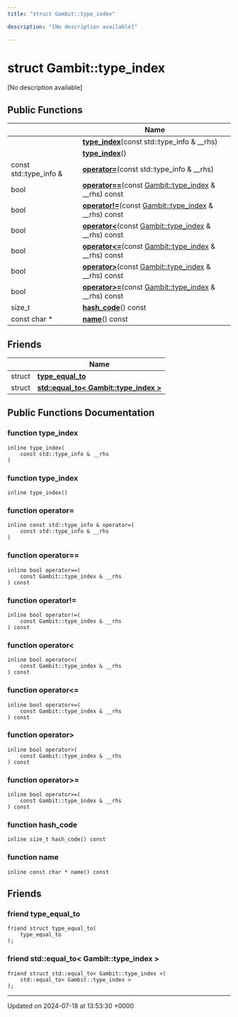 ```yaml
---
title: "struct Gambit::type_index"

description: "[No description available]"

---
```


# struct Gambit::type_index



[No description available]

## Public Functions

|                | Name           |
| -------------- | -------------- |
| | **[type_index](/documentation/code/classes/structgambit_1_1type__index/#function-type-index)**(const std::type_info & __rhs) |
| | **[type_index](/documentation/code/classes/structgambit_1_1type__index/#function-type-index)**() |
| const std::type_info & | **[operator=](/documentation/code/classes/structgambit_1_1type__index/#function-operator)**(const std::type_info & __rhs) |
| bool | **[operator==](/documentation/code/classes/structgambit_1_1type__index/#function-operator)**(const [Gambit::type_index](/documentation/code/classes/structgambit_1_1type__index/) & __rhs) const |
| bool | **[operator!=](/documentation/code/classes/structgambit_1_1type__index/#function-operator)**(const [Gambit::type_index](/documentation/code/classes/structgambit_1_1type__index/) & __rhs) const |
| bool | **[operator<](/documentation/code/classes/structgambit_1_1type__index/#function-operator)**(const [Gambit::type_index](/documentation/code/classes/structgambit_1_1type__index/) & __rhs) const |
| bool | **[operator<=](/documentation/code/classes/structgambit_1_1type__index/#function-operator)**(const [Gambit::type_index](/documentation/code/classes/structgambit_1_1type__index/) & __rhs) const |
| bool | **[operator>](/documentation/code/classes/structgambit_1_1type__index/#function-operator)**(const [Gambit::type_index](/documentation/code/classes/structgambit_1_1type__index/) & __rhs) const |
| bool | **[operator>=](/documentation/code/classes/structgambit_1_1type__index/#function-operator)**(const [Gambit::type_index](/documentation/code/classes/structgambit_1_1type__index/) & __rhs) const |
| size_t | **[hash_code](/documentation/code/classes/structgambit_1_1type__index/#function-hash-code)**() const |
| const char * | **[name](/documentation/code/classes/structgambit_1_1type__index/#function-name)**() const |

## Friends

|                | Name           |
| -------------- | -------------- |
| struct | **[type_equal_to](/documentation/code/classes/structgambit_1_1type__index/#friend-type-equal-to)**  |
| struct | **[std::equal_to< Gambit::type_index >](/documentation/code/classes/structgambit_1_1type__index/#friend-std-equal-to-gambit-type-index)**  |

## Public Functions Documentation

### function type_index

```
inline type_index(
    const std::type_info & __rhs
)
```


### function type_index

```
inline type_index()
```


### function operator=

```
inline const std::type_info & operator=(
    const std::type_info & __rhs
)
```


### function operator==

```
inline bool operator==(
    const Gambit::type_index & __rhs
) const
```


### function operator!=

```
inline bool operator!=(
    const Gambit::type_index & __rhs
) const
```


### function operator<

```
inline bool operator<(
    const Gambit::type_index & __rhs
) const
```


### function operator<=

```
inline bool operator<=(
    const Gambit::type_index & __rhs
) const
```


### function operator>

```
inline bool operator>(
    const Gambit::type_index & __rhs
) const
```


### function operator>=

```
inline bool operator>=(
    const Gambit::type_index & __rhs
) const
```


### function hash_code

```
inline size_t hash_code() const
```


### function name

```
inline const char * name() const
```


## Friends

### friend type_equal_to

```
friend struct type_equal_to(
    type_equal_to 
);
```


### friend std::equal_to< Gambit::type_index >

```
friend struct std::equal_to< Gambit::type_index >(
    std::equal_to< Gambit::type_index > 
);
```


-------------------------------

Updated on 2024-07-18 at 13:53:30 +0000